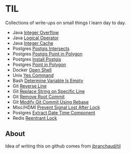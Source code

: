 # TIL

Collections of write-ups on small things I learn day to day.

- Java [Integer Overflow](https://github.com/wahyuoi/til/blob/master/java/int-overflow.md)
- Java [Logical Operator](https://github.com/wahyuoi/til/blob/master/java/logical-op-short-circuit.md)
- Java [Integer Cache](https://github.com/wahyuoi/til/blob/master/java/integer-cache.md)
- Postgres [Postgis Intersects](https://github.com/wahyuoi/til/blob/master/postgresql/postgis_intersects.md)
- Postgres [Postgis Point in Polygon](https://github.com/wahyuoi/til/blob/master/postgresql/postgis_point_in_polygon.md)
- Postgres [Install Postgis](https://github.com/wahyuoi/til/blob/master/postgresql/install_postgis.md)
- Postgres [Point in Polygon](https://github.com/wahyuoi/til/blob/master/postgresql/point_in_polygon.md)
- Docker [Open Shell](https://github.com/wahyuoi/til/blob/master/docker/open-shell-on-running-container.md)
- Unix [Yes Command](https://github.com/wahyuoi/til/blob/master/unix/yes-command.md)
- Bash [Determine Variable Is Empty](https://github.com/wahyuoi/til/blob/master/bash/is_variable_empty.md)
- Git [Reverse Line](https://github.com/wahyuoi/til/blob/master/git/reverse-lines.md)
- Git [Replace String on Specific Line](https://github.com/wahyuoi/til/blob/master/git/replace-string-specific-line.md)
- Git [Remove Root Commit](https://github.com/wahyuoi/til/blob/master/git/remove-root-commit.md)
- Git [Modify Git Commit Using Rebase](https://github.com/wahyuoi/til/blob/master/git/modify-git-commit-using-rebase.md)
- Misc/HDMI [Prevent Signal Lost After Lock](https://github.com/wahyuoi/til/blob/master/misc/hdmi/prevent-hdmi-losing-signal-after-blank-screen.md)
- Postgres [Extract Date Time Component](https://github.com/wahyuoi/til/blob/master/postgresql/extract_date_time_component.md)
- Redis [Reentrant Lock](https://github.com/wahyuoi/til/blob/master/redis/reentrant-lock.md)

## About
Idea of writing this on github comes from [jbranchaud/til](https://github.com/jbranchaud/til)

